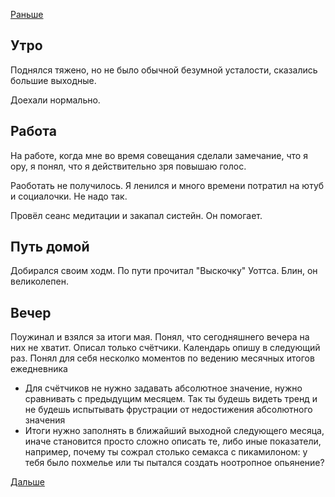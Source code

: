 [Раньше](2021.06.14.md)
## Утро
Поднялся тяжено, но не было обычной безумной усталости, сказались большие выходные.

Доехали нормально.
## Работа
На работе, когда мне во время совещания сделали замечание, что я ору, я понял, что я действительно зря повышаю голос.

Раоботать не получилось. Я ленился и много времени потратил на ютуб и социалочки. Не надо так.

Провёл сеанс медитации и закапал систейн. Он помогает.
## Путь домой
Добирался своим ходм. По пути прочитал "Выскочку" Уоттса. Блин, он великолепен.
## Вечер
Поужинал и взялся за итоги мая. Понял, что сегодняшнего вечера на них не хватит. Описал только счётчики. Календарь опишу в следующий раз.
Понял для себя несколко моментов по ведению месячных итогов ежедневника
 - Для счётчиков не нужно задавать абсолютное значение, нужно сравнивать с предыдущим месяцем. Так ты будешь видеть тренд и не будешь испытывать фрустрации от недостижения абсолютного значения
 - Итоги нужно заполнять в ближайший выходной следующего месяца, иначе становится просто сложно описать те, либо иные показатели, например, почему ты сожрал столько семакса с пикамилоном: у тебя было похмелье или ты пытался создать ноотропное опьянение?
 
[Дальше](2021.06.16.md)